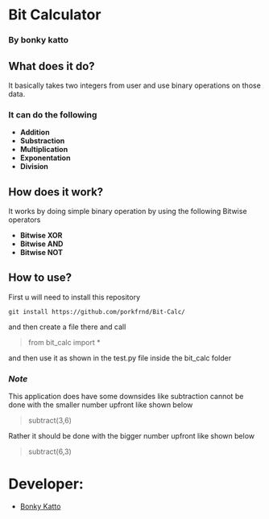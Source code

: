 # Bit Calculator
### By bonky katto

## What does it do?

It basically takes two integers from user and use binary operations on those data.

### It can do the following

* **Addition**
* **Substraction**
* **Multiplication**
* **Exponentation**
* **Division**

## How does it work?

It works by doing simple binary operation by using the following Bitwise operators

* **Bitwise XOR**
* **Bitwise AND**
* **Bitwise NOT**

## How to use?
First u will need to install this repository
```
git install https://github.com/porkfrnd/Bit-Calc/
```

and then create a file there and call

> from bit_calc import *

and then use it as shown in the test.py file inside the bit_calc folder

### ***Note***

This application does have some downsides like subtraction cannot be done with the smaller number upfront like shown below
> subtract(3,6)

Rather it should be done with the bigger number upfront like shown below
> subtract(6,3)

# Developer:
* [Bonky Katto](https://www.facebook.com/profile.php?id=100078230064897)
